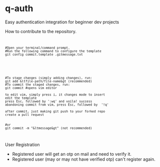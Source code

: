 # q-auth
Easy authentication integration for beginner dev projects

How to contribute to the repository.
<code> 

    #Open your terminal/command prompt.
    #Run the following command to configure the template
    git config commit.template .gitmessage.txt
</code>
<code>

    #To stage changes (simply adding changes), run:
    git add &ltfile-path/file-name&gt (recommended)
    #To commit the staged changes, run:
    git commit #opens vim editor

    to edit vim, simply press i, it changes mode to insert 
    edit the template
    press Esc, followed by ':wq' and voila! success
    abandoning commit from vim, press Esc, followed by  '!q'

    after commit, just making git push to your forked repo
    create a pull request


    #or
    git commit -m "&ltmessage&gt" (not recommended)

</code>

<ol style="white-space:normal">

</ol>

User Registration
<ul>
    <li> Registered user will get an otp on mail and need to verify it.
    <li> Registered user (may or may not have verified otp) can't register again.
</ul>